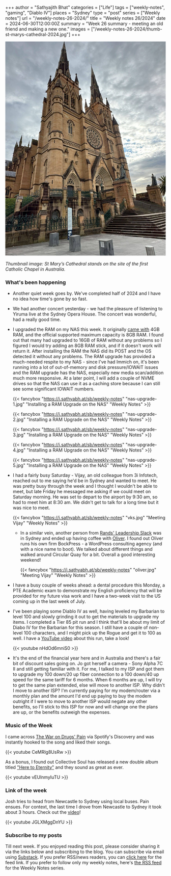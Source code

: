 +++
author = "Sathyajith Bhat"
categories = ["Life"]
tags = ["weekly-notes", "gaming", "Diablo IV"]
places = "Sydney"
type = "post"
series = ["Weekly notes"]
url = "/weekly-notes-26-2024/"
title = "Weekly notes 26/2024"
date = 2024-06-30T12:00:00Z
summary = "Week 26 summary - meeting an old friend and making a new one."
images = ["/weekly-notes-26-2024/thumb-st-marys-cathedral-2024.jpg"]
+++

![](thumb-st-marys-cathedral-2024.jpg)

_Thumbnail image: St Mary’s Cathedral stands on the site of the first Catholic Chapel in Australia._ 

### What's been happening

* Another quiet week goes by. We've completed half of 2024 and I have no idea how time's gone by so fast.
* We had another concert yesterday - we had the pleasure of listening to Yiruma live at the Sydney Opera House. The concert was wonderful, had a really good time.
* I upgraded the RAM on my NAS this week. It originally [came with](/nas) 4GB RAM, and the official supported maximum capacity is 8GB RAM. I found out that many had upgraded to 16GB of RAM without any problems so I figured I would try adding an 8GB RAM stick, and if it doesn't work will return it. After installing the RAM the NAS did its POST and the OS detected it without any problems.  The RAM upgrade has provided a much-needed respite to my NAS - since I've had Immich on, it's been running into a lot of out-of-memory and disk pressure/IOWAIT issues and the RAM upgrade has the NAS, especially new media scan/addition much more responsive. At a later point, I will add a couple of NVME drives so that the NAS can use it as a caching store because I can still see some significant IOWAIT numbers.

  {{< fancybox "https://i.sathyabh.at/sb/weekly-notes" "nas-upgrade-1.jpg" "Installing a RAM Upgrade on the NAS" "Weekly Notes" >}}

  {{< fancybox "https://i.sathyabh.at/sb/weekly-notes" "nas-upgrade-2.jpg" "Installing a RAM Upgrade on the NAS" "Weekly Notes" >}}

  {{< fancybox "https://i.sathyabh.at/sb/weekly-notes" "nas-upgrade-3.jpg" "Installing a RAM Upgrade on the NAS" "Weekly Notes" >}}

  {{< fancybox "https://i.sathyabh.at/sb/weekly-notes" "nas-upgrade-4.jpg" "Installing a RAM Upgrade on the NAS" "Weekly Notes" >}}

  {{< fancybox "https://i.sathyabh.at/sb/weekly-notes" "nas-upgrade-5.jpg" "Installing a RAM Upgrade on the NAS" "Weekly Notes" >}}


* I had a fairly busy Saturday - Vijay, an old colleague from 3i Infotech, reached out to me saying he'd be in Sydney and wanted to meet. He was pretty busy through the week and I thought I wouldn't be able to meet, but late Friday he messaged me asking if we could meet on Saturday morning. He was set to depart to the airport by 9:30 am, so had to meet him at 8:30 am. We didn't get to talk for a long time but it was nice to meet. 

    {{< fancybox "https://i.sathyabh.at/sb/weekly-notes" "vks.jpg" "Meeting Vijay" "Weekly Notes" >}}

  * In a similar vein, another person from [Rands' Leadership Slack](https://randsinrepose.com/welcome-to-rands-leadership-slack/) was in Sydney and ended up having coffee with [Oliver](https://www.linkedin.com/in/oliver-bock). I found out Oliver runs his own firm BockPress - a WordPress consulting agency (and with a nice name to boot). We talked about different things and walked around Circular Quay for a bit. Overall a good interesting weekend!

    {{< fancybox "https://i.sathyabh.at/sb/weekly-notes" "oliver.jpg" "Meeting Vijay" "Weekly Notes" >}}

* I have a busy couple of weeks ahead: a dental procedure this Monday, a PTE Academic exam to demonstrate my English proficiency that will be provided for my future visa work and I have a two-week visit to the US coming up in the last week of July. 
* I've been playing some Diablo IV as well, having leveled my Barbarian to level 100 and slowly grinding it out to get the materials to upgrade my items. I completed a Tier 85 pit run and I think that'll be about my limit of Diabo IV for the Barbarian for this season. I still have a couple of non-level 100 characters, and I might pick up the Rogue and get it to 100 as well. I have a [YouTube video](https://www.youtube.com/watch?v=nHdOd6mniS0) about this run, take a look!

  {{< youtube nHdOd6mniS0 >}}

* It's the end of the financial year here and in Australia and there's a fair bit of discount sales going on. Jo got herself a camera - Sony Alpha 7C II and still getting familiar with it. For me, I talked to my ISP and got them to upgrade my 100 down/20 up fiber connection to a 100 down/40 up speed for the same tariff for 6 months. When 6 months are up, I will try to get the same plan extended, else will move to another ISP. Why didn't I move to another ISP? I'm currently paying for my modem/router via a monthly plan and the amount I'd end up paying to buy the modem outright if I were to move to another ISP would negate any other benefits, so I'll stick to this ISP for now and will change one the plans are up, or the benefits outweigh the expenses.


### Music of the Week

I came across [The War on Drugs' Pain](https://www.youtube.com/watch?v=CeMRlg8UsRw&pp=ygUVdGhlIHdhciBvbiBkcnVncyBwYWlu) via Spotify's Discovery and was instantly hooked to the song and liked their songs. 

  {{< youtube CeMRlg8UsRw >}}

As a bonus, I found out Collective Soul has released a new double album titled ["Here to Eternity"](https://open.spotify.com/album/4ZRomgX1r7Fam2zytYHwP6?si=_tjajUWRQjqeAvYPE1FPVw) and they sound as great as ever. 

  {{< youtube vEUlnmyIuTU >}}

### Link of the week

Josh tries to head from Newcastle to Sydney using local buses. Pain ensues. For context, the last time I drove from Newcastle to Sydney it took about 3 hours. Check out the [video](https://www.youtube.com/watch?v=JGLXMggDnYU)!

  {{< youtube JGLXMggDnYU >}}

### Subscribe to my posts

Till next week. If you enjoyed reading this post, please consider sharing it via the links below and subscribing to the blog. You can subscribe via email using [Substack](https://sathyabhat.substack.com/). If you prefer RSS/news readers, you can [click here](https://sathyabh.at/index.xml) for the feed link. If you prefer to follow only my weekly notes, here's [the RSS feed](https://sathyabh.at/series/weekly-notes/index.xml) for the Weekly Notes series. 